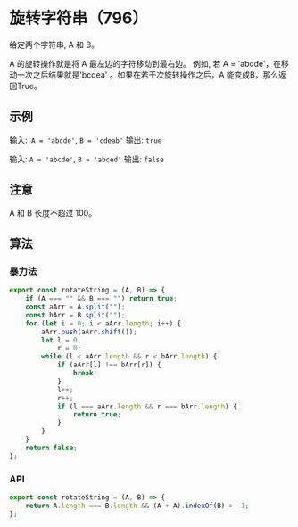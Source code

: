 # 旋转字符串（796）

给定两个字符串, A 和 B。

A 的旋转操作就是将 A 最左边的字符移动到最右边。 例如, 若 A = 'abcde'，在移动一次之后结果就是'bcdea' 。如果在若干次旋转操作之后，A 能变成B，那么返回True。

## 示例

输入:` A = 'abcde'`, `B = 'cdeab'`
输出: `true`

输入: `A = 'abcde'`, `B = 'abced'`
输出: `false`

## 注意

A 和 B 长度不超过 100。

## 算法

### 暴力法

```js
export const rotateString = (A, B) => {
	if (A === "" && B === "") return true;
	const aArr = A.split("");
	const bArr = B.split("");
	for (let i = 0; i < aArr.length; i++) {
		aArr.push(aArr.shift());
		let l = 0,
			r = 0;
		while (l < aArr.length && r < bArr.length) {
			if (aArr[l] !== bArr[r]) {
				break;
			}
			l++;
			r++;
			if (l === aArr.length && r === bArr.length) {
				return true;
			}
		}
	}
	return false;
};
```

### API

```js
export const rotateString = (A, B) => {
	return A.length === B.length && (A + A).indexOf(B) > -1;
};
```